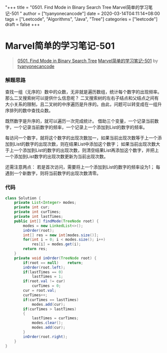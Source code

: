 "+++
title = "0501. Find Mode in Binary Search Tree Marvel简单的学习笔记-501 "
author = ["tyanyonecancode"]
date = 2020-03-14T04:11:14+08:00
tags = ["Leetcode", "Algorithms", "Java", "Tree"]
categories = ["leetcode"]
draft = false
+++

# Marvel简单的学习笔记-501

> [0501. Find Mode in Binary Search Tree](https://leetcode-cn.com/problems/find-mode-in-binary-search-tree/)
> [Marvel简单的学习笔记-501](https://leetcode-cn.com/problems/find-mode-in-binary-search-tree/solution/marveljian-dan-de-xue-xi-bi-ji-501-by-tyanyonecanc/) by [tyanyonecancode](https://leetcode-cn.com/u/tyanyonecancode/)

### 解题思路
查找一组（无序的）数中的众数，无非就是遍历数组，统计每个数字的出现频率。那么二叉搜索树可以提供什么信息呢？
二叉搜索树的左右子结点和父结点之间有大小关系的限制，且二叉树的中序遍历是升序的。由此，问题可以转变成在一组升序排列的数中查找众数。

既然数字是升序的，就可以遍历一次完成统计。
借助三个变量，一个记录当前数字，一个记录当前数字的频率，一个记录上一个添加到List的数字的频率。

每访问一个数字，就将这个数字的出现次数加一，如果当前出现次数等于上一个添加到List的数字的出现次数，则在结果List中添加这个数字；
如果当前出现次数大于上一个添加到List的数字的出现次数，则清空结果List再添加这个数字，并把上一个添加到List数字的出现次数更新为当前出现次数。

还需注意两点：
若是首次访问，需要将上一个添加到List的数字的频率设为1；
每遇到一个新数字，则将当前数字的出现次数清零。
### 代码

```java
class Solution {
    private List<Integer> modes;
    private int cur;
    private int curTimes;
    private int lastTimes;
    public int[] findMode(TreeNode root) {
        modes = new LinkedList<>();
        inOrder(root);
        int[] res = new int[modes.size()];
        for(int i = 0; i < modes.size(); i++)
            res[i] = modes.get(i);
        return res;
    }
    private void inOrder(TreeNode root) {
        if(root == null)    return;
        inOrder(root.left);
        if(lastTimes == 0)
            lastTimes = 1;
        if(root.val != cur)
            curTimes = 0;
        cur = root.val;
        curTimes++;
        if(curTimes == lastTimes)   
            modes.add(cur);
        if(curTimes > lastTimes)
        {
            lastTimes = curTimes;
            modes.clear();
            modes.add(cur);
        }
        inOrder(root.right);
    }
}
```